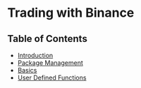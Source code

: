 # Trading with Binance

## Table of Contents

- [Introduction](docs/introduction.md)
- [Package Management](docs/package-management.md)
- [Basics](src/basics.ipynb)
- [User Defined Functions](src/user-defined-functions.ipynb)
